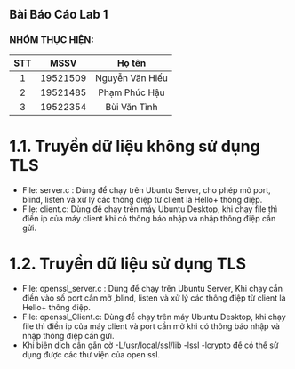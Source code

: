 ## Bài Báo Cáo Lab 1 

### NHÓM THỰC HIỆN: 


| STT | MSSV | Họ tên | 
| :----: | :-: | :-: |
| 1 | 19521509 | Nguyễn Văn Hiếu |
| 2 | 19521485 | Phạm Phúc Hậu |
| 3 | 19522354 | Bùi Văn Tình |
# 1.1. Truyền dữ liệu không sử dụng TLS
- File: server.c : Dùng để chạy trên Ubuntu Server, cho phép mở port, blind, listen và xử lý các thông điệp từ client là Hello+ thông điệp.
- File: client.c: Dùng để chạy trên máy Ubuntu Desktop, khi chạy file thì điền ip của máy client khi có thông báo nhập và nhập thông điệp cần gửi.
# 1.2. Truyền dữ liệu sử dụng TLS
- File: openssl_server.c : Dùng để chạy trên Ubuntu Server, Khi chạy cần điền vào số port cần mở  ,blind, listen và xử lý các thông điệp từ client là Hello+ thông điệp.
- File: openssl_Client.c: Dùng để chạy trên máy Ubuntu Desktop, khi chạy file thì điền ip của máy client và port cần mở khi có thông báo nhập và nhập thông điệp cần gửi.
- Khi biên dịch cần gắn cờ -L/usr/local/ssl/lib -lssl -lcrypto để có thể sử dụng được các thư viện của open ssl.
